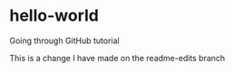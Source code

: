 # hello-world

Going through GitHub tutorial

This is a change I have made on the readme-edits branch
